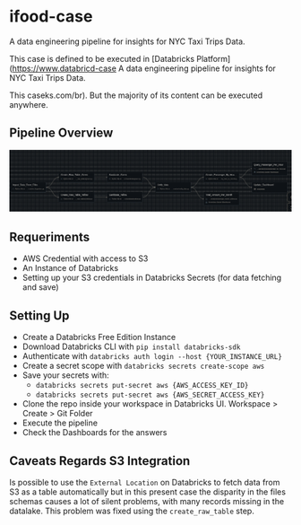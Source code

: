 # ifood-case
A data engineering pipeline for insights for NYC Taxi Trips Data.

This case is defined to be executed in [Databricks Platform](https://www.databricd-case
A data engineering pipeline for insights for NYC Taxi Trips Data.

This caseks.com/br). But the majority of its content can be executed anywhere.

## Pipeline Overview
![Alt text](docs/pipeline.png)

## Requeriments
- AWS Credential with access to S3
- An Instance of Databricks
- Setting up your S3 credentials in Databricks Secrets (for data fetching and save)

## Setting Up
- Create a Databricks Free Edition Instance
- Download Databricks CLI with `pip install databricks-sdk`
- Authenticate with `databricks auth login --host {YOUR_INSTANCE_URL}`
- Create a secret scope with `databricks secrets create-scope aws`
- Save your secrets with:
    - `databricks secrets put-secret aws {AWS_ACCESS_KEY_ID}`
    - `databricks secrets put-secret aws {AWS_SECRET_ACCESS_KEY}`
- Clone the repo inside your workspace in Databricks UI. Workspace > Create > Git Folder
- Execute the pipeline
- Check the Dashboards for the answers 

## Caveats Regards S3 Integration
Is possible to use the `External Location` on Databricks to fetch data from S3 as a table automatically but in this present case the disparity in the files schemas causes a lot of silent problems, with many records missing in the datalake. This problem was fixed using the `create_raw_table` step.

